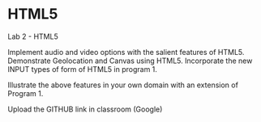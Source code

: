 # HTML5
 Lab 2 - HTML5

Implement audio and video options with the salient features of HTML5.
Demonstrate Geolocation and Canvas using HTML5.
Incorporate the new INPUT types of form of HTML5 in program 1.

Illustrate the above features in your own domain with an extension of Program 1.

Upload the GITHUB link in classroom (Google)